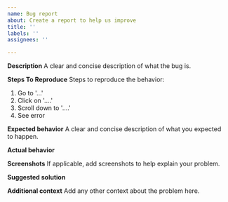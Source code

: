 ```yaml
---
name: Bug report
about: Create a report to help us improve
title: ''
labels: ''
assignees: ''

---
```


**Description**
A clear and concise description of what the bug is.

**Steps To Reproduce**
Steps to reproduce the behavior:
1. Go to '...'
2. Click on '....'
3. Scroll down to '....'
4. See error

**Expected behavior**
A clear and concise description of what you expected to happen.

**Actual behavior**

**Screenshots**
If applicable, add screenshots to help explain your problem.

**Suggested solution**

**Additional context**
Add any other context about the problem here.

